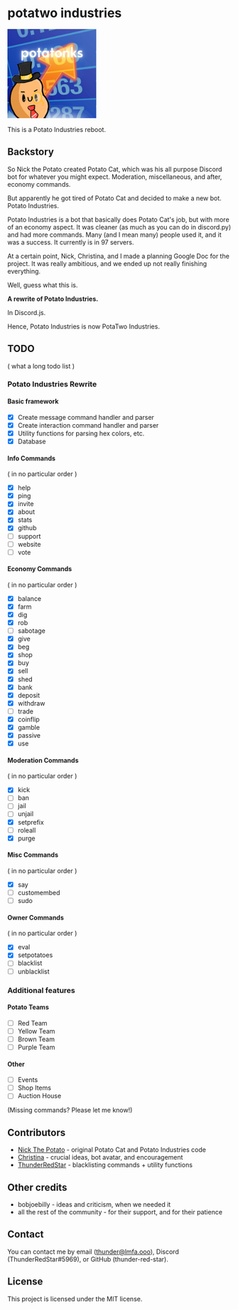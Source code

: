 # potatwo industries
<img src="src/assets/potatwo.png" alt="potatwo industries" width="200" height="200">

This is a Potato Industries reboot.
## Backstory
So Nick the Potato created Potato Cat, which was his all purpose Discord bot for whatever you might expect. Moderation, miscellaneous, and after, economy commands.

But apparently he got tired of Potato Cat and decided to make a new bot. Potato Industries.

Potato Industries is a bot that basically does Potato Cat's job, but with more of an economy aspect. It was cleaner (as much as you can do in discord.py) and had more commands. Many (and I mean many) people used it, and it was a success. It currently is in 97 servers.

At a certain point, Nick, Christina, and I made a planning Google Doc for the project. It was really ambitious, and we ended up not really finishing everything. 

Well, guess what this is.

**A rewrite of Potato Industries.**

In Discord.js. 

Hence, Potato Industries is now PotaTwo Industries.

## TODO
( what a long todo list )
### Potato Industries Rewrite
#### Basic framework
- [x] Create message command handler and parser
- [x] Create interaction command handler and parser
- [x] Utility functions for parsing hex colors, etc.
- [x] Database
#### Info Commands
( in no particular order )
- [x] help
- [x] ping
- [x] invite
- [x] about
- [x] stats
- [x] github
- [ ] support
- [ ] website
- [ ] vote
#### Economy Commands
( in no particular order )
- [x] balance
- [x] farm
- [x] dig
- [x] rob
- [ ] sabotage
- [x] give
- [x] beg
- [x] shop
- [x] buy
- [x] sell
- [x] shed
- [x] bank
- [x] deposit
- [x] withdraw
- [ ] trade
- [x] coinflip
- [x] gamble
- [x] passive
- [x] use
#### Moderation Commands
( in no particular order )
- [x] kick
- [ ] ban
- [ ] jail
- [ ] unjail
- [x] setprefix
- [ ] roleall
- [x] purge
#### Misc Commands
( in no particular order )
- [x] say
- [ ] customembed
- [ ] sudo
#### Owner Commands
( in no particular order )
- [x] eval
- [x] setpotatoes
- [ ] blacklist
- [ ] unblacklist
### Additional features
#### Potato Teams
- [ ] Red Team
- [ ] Yellow Team
- [ ] Brown Team
- [ ] Purple Team
#### Other
- [ ] Events
- [ ] Shop Items
- [ ] Auction House

(Missing commands? Please let me know!)

## Contributors
* [Nick The Potato](https://www.youtube.com/c/NickThePotato) - original Potato Cat and Potato Industries code
* [Christina](https://www.youtube.com/channel/UCyqxWSc76QZsFoy9VZv0U8A) - crucial ideas, bot avatar, and encouragement
* [ThunderRedStar](https://github.com/thunder-red-star) - blacklisting commands + utility functions

## Other credits
* bobjoebilly - ideas and criticism, when we needed it
* all the rest of the community - for their support, and for their patience

## Contact
You can contact me by email (thunder@lmfa.ooo), Discord (ThunderRedStar#5969), or GitHub (thunder-red-star).

## License
This project is licensed under the MIT license.
